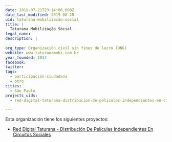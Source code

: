 ```yaml
---
date: 2019-07-21T23:14:06.000Z
date_last_modified: 2019-08-28
uid: taturana-mobilizacão-social
title: |
  Taturana Mobilização Social
legal_name: 
description: |
  
org_type: Organización civil sin fines de lucro (ONG)
website: www.taturanamobi.com.br
year_founded: 2014
facebook: 
twitter: 
tags:
  - participación-ciudadana
  - otro
cities: 
  - São Paulo
projects_uids:
  - red-digital-taturana-distribucion-de-peliculas-independientes-en-circuitos-sociales

---
```


Esta organización tiene los siguientes proyectos:

- [Red Digital Taturana -  Distribución De Películas Independientes En Circuitos Sociales](/proyectos/red-digital-taturana-distribucion-de-peliculas-independientes-en-circuitos-sociales)
